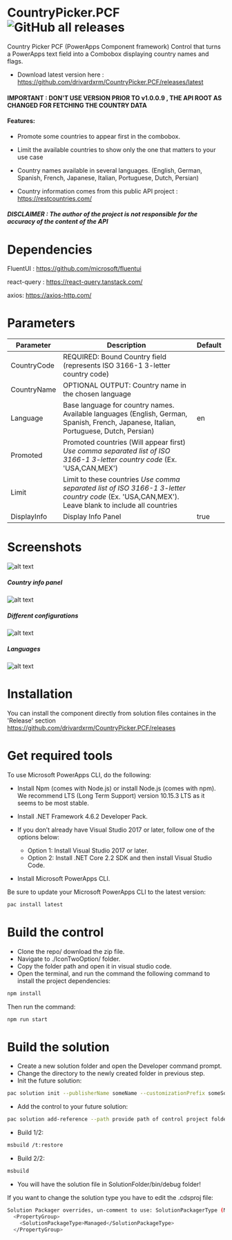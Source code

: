# CountryPicker.PCF ![GitHub all releases](https://img.shields.io/github/downloads/drivardxrm/CountryPicker.PCF/total?style=plastic)
Country Picker PCF (PowerApps Component framework) Control that turns a PowerApps text field into a Combobox displaying country names and flags.

* Download latest version here : https://github.com/drivardxrm/CountryPicker.PCF/releases/latest

#### IMPORTANT : DON'T USE VERSION PRIOR TO v1.0.0.9 , THE API ROOT AS CHANGED FOR FETCHING THE COUNTRY DATA 

#### Features:

* Promote some countries to appear first in the combobox.

* Limit the available countries to show only the one that matters to your use case

* Country names available in several languages. (English, German, Spanish, French, Japanese, Italian, Portuguese, Dutch, Persian)

* Country information comes from this public API project : https://restcountries.com/  
##### DISCLAIMER : The author of the project is not responsible for the accuracy of the content of the API


# Dependencies
FluentUI : https://github.com/microsoft/fluentui

react-query : https://react-query.tanstack.com/

axios: https://axios-http.com/


# Parameters
| Parameter         | Description                                                                                  | Default     |
|-------------------|----------------------------------------------------------------------------------------------|----------   |
| CountryCode  | REQUIRED: Bound Country field (represents ISO 3166-1 3-letter country code)                             |             |
| CountryName  | OPTIONAL OUTPUT: Country name in the chosen language                           |             |
| Language    | Base language for country names. Available languages (English, German, Spanish, French, Japanese, Italian, Portuguese, Dutch, Persian)                                                    | en |
| Promoted   | Promoted countries (Will appear first) *Use comma separated list of ISO 3166-1 3-letter country code* (Ex. 'USA,CAN,MEX') |   |
| Limit    | Limit to these countries *Use comma separated list of ISO 3166-1 3-letter country code* (Ex. 'USA,CAN,MEX'). Leave blank to include all countries|      |
| DisplayInfo   | Display Info Panel   | true        |


# Screenshots
![alt text](https://github.com/drivardxrm/CountryPicker.PCF/blob/master/images/CountryPicker_Main.png?raw=true)

##### Country info panel
![alt text](https://github.com/drivardxrm/CountryPicker.PCF/blob/master/images/CountryPicker_Panel.png?raw=true)

##### Different configurations
![alt text](https://github.com/drivardxrm/CountryPicker.PCF/blob/master/images/CountryPicker_feats.gif?raw=true)

##### Languages
![alt text](https://github.com/drivardxrm/CountryPicker.PCF/blob/master/images/country_picker_lang.gif?raw=true)


# Installation
You can install the component directly from solution files containes in the 'Release' section
https://github.com/drivardxrm/CountryPicker.PCF/releases

# Get required tools

To use Microsoft PowerApps CLI, do the following:

* Install Npm (comes with Node.js) or install Node.js (comes with npm). We recommend LTS (Long Term Support) version 10.15.3 LTS as it seems to be most stable.

* Install .NET Framework 4.6.2 Developer Pack.

* If you don’t already have Visual Studio 2017 or later, follow one of the options below:

  * Option 1: Install Visual Studio 2017 or later.
  * Option 2: Install .NET Core 2.2 SDK and then install Visual Studio Code.
* Install Microsoft PowerApps CLI.

Be sure to update your Microsoft PowerApps CLI to the latest version: 
```bash
pac install latest
```
# Build the control

* Clone the repo/ download the zip file.
* Navigate to ./IconTwoOption/ folder.
* Copy the folder path and open it in visual studio code.
* Open the terminal, and run the command the following command to install the project dependencies:
```bash
npm install
```
Then run the command:
```bash
npm run start
```
# Build the solution

* Create a new solution folder and open the Developer command prompt.
* Change the directory to the newly created folder in previous step.
* Init the future solution:
```bash
pac solution init --publisherName someName --customizationPrefix someSolutionPrefix
``` 
* Add the control to your future solution:
```bash
pac solution add-reference --path provide path of control project folder where the pcf.proj is available
``` 
* Build 1/2:
```bash
msbuild /t:restore
``` 
* Build 2/2:
```bash
msbuild
``` 
* You will have the solution file in SolutionFolder/bin/debug folder!

If you want to change the solution type you have to edit the .cdsproj file:
```bash
Solution Packager overrides, un-comment to use: SolutionPackagerType (Managed, Unmanaged, Both)
  <PropertyGroup>
    <SolutionPackageType>Managed</SolutionPackageType>
  </PropertyGroup>

  ```
 
 

